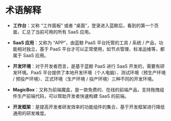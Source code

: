 # 术语解释

- **工作台**：又称 “工作面板” 或者 “桌面”，登录进入蓝鲸后，看到的第一个页面，汇总了当前可用的所有 SaaS 应用。

- **SaaS 应用**：又称为 “APP”，由蓝鲸 PaaS 平台托管的工具 / 系统 / 产品，功能相对独立，基于 PaaS 平台才可以正常使用，如节点管理、标准运维等，都属于 SaaS 应用。

- **开发环境**：对于开发者而言，是基于蓝鲸 PaaS 进行 SaaS 开发的，需要有研发环境。PaaS 平台提供了本地开发环境（个人电脑）、测试环境（预生产环境 / 预投产环境）、正式环境（生产环境 / 投产环境）三种不同的开发环境。

- **MagicBox**：又称为前端魔盒，是一款免费的、在线的前端产品，支持拖拽组件生产前端代码，可以帮助开发者快速构建 SaaS 的前端。

- **开发框架**：是提高开发者研发效率的功能组件的集合，基于开发框架进行降低通用的研发难度。
